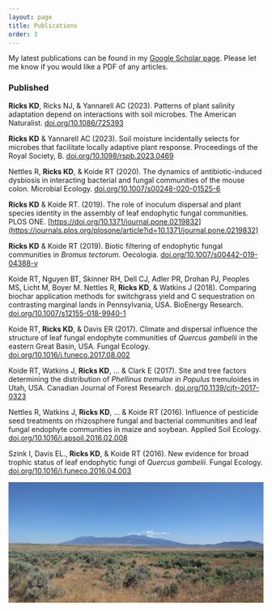 ```yaml
---
layout: page
title: Publications
order: 3
---
```


My latest publications can be found in my [Google Scholar page](https://scholar.google.com/citations?user=9KlgDVMAAAAJ&hl=en). Please let me know if you would like a PDF of any articles.


### Published

**Ricks KD**, Ricks NJ, & Yannarell AC (2023). Patterns of plant salinity adaptation depend on interactions with soil microbes. The American Naturalist. [doi.org/10.1086/725393](https://www.journals.uchicago.edu/doi/10.1086/725393)

**Ricks KD** & Yannarell AC (2023). Soil moisture incidentally selects for microbes that facilitate locally adaptive plant response. Proceedings of the Royal Society, B. [doi.org/10.1098/rspb.2023.0469](https://royalsocietypublishing.org/doi/10.1098/rspb.2023.0469)

Nettles R, **Ricks KD**, & Koide RT (2020). The dynamics of antibiotic-induced dysbiosis in interacting bacterial and fungal communities of the mouse colon. Microbial Ecology. [doi.org/10.1007/s00248-020-01525-6](https://link.springer.com/article/10.1007/s00248-020-01525-6)

**Ricks KD** & Koide RT. (2019). The role of inoculum dispersal and plant species identity in the assembly of leaf endophytic fungal communities. PLOS ONE. [https://doi.org/10.1371/journal.pone.0219832](https://journals.plos.org/plosone/article?id=10.1371/journal.pone.0219832)

**Ricks KD** & Koide RT (2019). Biotic filtering of endophytic fungal communities in <i>Bromus tectorum</i>. Oecologia. [doi.org/10.1007/s00442-019-04388-y](https://link.springer.com/article/10.1007/s00442-019-04388-y)

Koide RT, Nguyen BT, Skinner RH, Dell CJ, Adler PR, Drohan PJ, Peoples MS, Licht M, Boyer M. Nettles R, **Ricks KD**, & Watkins J (2018). Comparing biochar application methods for switchgrass yield and C sequestration on contrasting marginal lands in Pennsylvania, USA. BioEnergy Research. [doi.org/10.1007/s12155-018-9940-1](https://link.springer.com/article/10.1007/s12155-018-9940-1)

Koide RT, **Ricks KD**, & Davis ER (2017). Climate and dispersal influence the structure of leaf fungal endophyte communities of <i>Quercus gambelii</i> in the eastern Great Basin, USA. Fungal Ecology. [doi.org/10.1016/j.funeco.2017.08.002](https://www.sciencedirect.com/science/article/abs/pii/S1754504817300971?via%3Dihub)

Koide RT, Watkins J, **Ricks KD**, … & Clark E (2017). Site and tree factors determining the distribution of <i>Phellinus tremulae</i> in <i>Populus</i> tremuloides in Utah, USA. Canadian Journal of Forest Research. [doi.org/10.1139/cjfr-2017-0323](https://cdnsciencepub.com/doi/10.1139/cjfr-2017-0323)

Nettles R, Watkins J, **Ricks KD**, … & Koide RT (2016). Influence of pesticide seed treatments on rhizosphere fungal and bacterial communities and leaf fungal endophyte communities in maize and soybean. Applied Soil Ecology. [doi.org/10.1016/j.apsoil.2016.02.008](https://www.sciencedirect.com/science/article/abs/pii/S0929139316300427?via%3Dihub)

Szink I, Davis EL., **Ricks KD**, & Koide RT (2016). New evidence for broad trophic status of leaf endophytic fungi of <i>Quercus gambelii</i>. Fungal Ecology. [doi.org/10.1016/j.funeco.2016.04.003](https://www.sciencedirect.com/science/article/abs/pii/S1754504816300253?via%3Dihub)




![washington](images/utah2.jpg)






